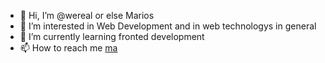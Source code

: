 - 👋 Hi, I’m @wereal or else Marios 
- 👀 I’m interested in Web Development and in web technologys in general  
- 🌱 I’m currently learning fronted development 
- 📫 How to reach me [ma](https://www.linkedin.com/in/iosifidismarios/)

<!---
wereal/wereal is a ✨ special ✨ repository because its `README.md` (this file) appears on your GitHub profile.
You can click the Preview link to take a look at your changes.
--->

